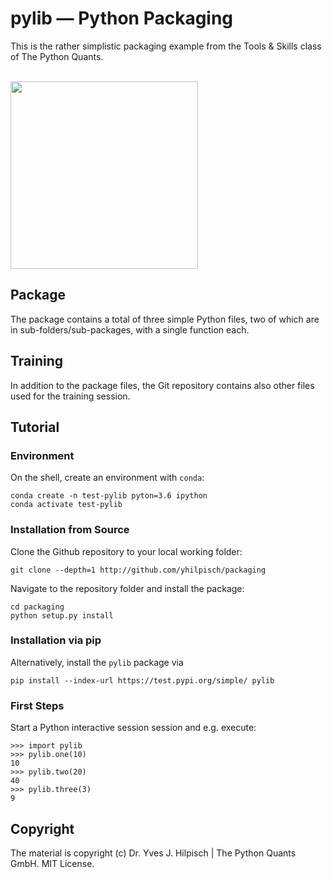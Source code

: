 # pylib &mdash; Python Packaging

This is the rather simplistic packaging example from the Tools & Skills class of The Python Quants.

<br>

<img src="http://hilpisch.com/images/finaince_visual_low.png" width=300px>

## Package

The package contains a total of three simple Python files, two of which are in sub-folders/sub-packages, with a single function each.

## Training

In addition to the package files, the Git repository contains also other files used for the training session.

## Tutorial

### Environment

On the shell, create an environment with `conda`:

    conda create -n test-pylib pyton=3.6 ipython
    conda activate test-pylib

### Installation from Source

Clone the Github repository to your local working folder:

    git clone --depth=1 http://github.com/yhilpisch/packaging
    
Navigate to the repository folder and install the package:

    cd packaging
    python setup.py install

### Installation via pip

Alternatively, install the `pylib` package via

    pip install --index-url https://test.pypi.org/simple/ pylib
    
### First Steps
    
Start a Python interactive session session and e.g. execute:

    >>> import pylib
    >>> pylib.one(10)
    10
    >>> pylib.two(20)
    40
    >>> pylib.three(3)
    9

## Copyright

The material is copyright (c) Dr. Yves J. Hilpisch | The Python Quants GmbH. MIT License.
